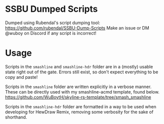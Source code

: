 # SSBU Dumped Scripts
Dumped using Rubendal's script dumping tool: https://github.com/rubendal/SSBU-Dump-Scripts
Make an issue or DM @wuboy on Discord if any script is incorrect!

# Usage
Scripts in the `smashline` and `smashline-hdr` folder are in a (mostly) usable state right out of the gate.
Errors still exist, so don't expect everything to be copy and paste!

Scripts in the `smashline` folder are written explicitly in a verbose manner.
These can be directly used with my smashline-acmd template, found below.
https://github.com/WuBoytH/skyline-rs-template/tree/smash_smashline

Scripts in the `smashline-hdr` folder are formatted in a way to be used when
developing for HewDraw Remix, removing some verbosity for the sake of shorthand.
